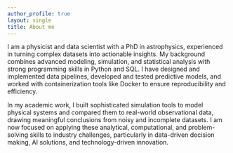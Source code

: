 ```yaml
---
author_profile: true
layout: single
title: About me
---
```


I am a physicist and data scientist with a PhD in astrophysics, experienced in turning complex datasets into actionable insights. My background combines advanced modeling, simulation, and statistical analysis with strong programming skills in Python and SQL. I have designed and implemented data pipelines, developed and tested predictive models, and worked with containerization tools like Docker to ensure reproducibility and efficiency.

In my academic work, I built sophisticated simulation tools to model physical systems and compared them to real-world observational data, drawing meaningful conclusions from noisy and incomplete datasets. I am now focused on applying these analytical, computational, and problem-solving skills to industry challenges, particularly in data-driven decision making, AI solutions, and technology-driven innovation.
